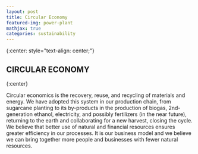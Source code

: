 ```yaml
---
layout: post
title: Circular Economy
featured-img: power-plant
mathjax: true
categories: sustainability
---
```


{:center: style="text-align: center;"}

## **CIRCULAR** ECONOMY
{:center}

Circular economics is the recovery, reuse, and recycling of materials and energy. We have adopted this system in our production chain, from sugarcane planting to its by-products in the production of biogas, 2nd-generation ethanol, electricity, and possibly fertilizers (in the near future), returning to the earth and collaborating for a new harvest, closing the cycle. We believe that better use of natural and financial resources ensures greater efficiency in our processes. It is our business model and we believe we can bring together more people and businesses with fewer natural resources.

